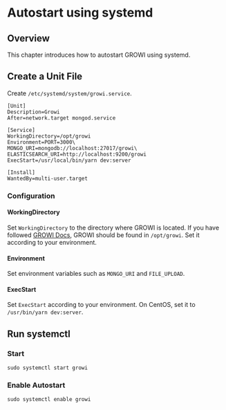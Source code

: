 # Autostart using systemd

## Overview

This chapter introduces how to autostart GROWI using systemd.

## Create a Unit File

Create `/etc/systemd/system/growi.service`.

```text
[Unit]
Description=Growi
After=network.target mongod.service

[Service]
WorkingDirectory=/opt/growi
Environment=PORT=3000\
MONGO_URI=mongodb://localhost:27017/growi\
ELASTICSEARCH_URI=http://localhost:9200/growi
ExecStart=/usr/local/bin/yarn dev:server

[Install]
WantedBy=multi-user.target
```

### Configuration

#### WorkingDirectory

Set `WorkingDirectory` to the directory where GROWI is located. If you have followed [GROWI Docs](/en/admin-guide/getting-started/docker-compose.html), GROWI should be found in  `/opt/growi`. Set it according to your environment.


#### Environment

Set environment variables such as `MONGO_URI` and `FILE_UPLOAD`.

#### ExecStart

Set `ExecStart` according to your environment. On CentOS, set it to `/usr/bin/yarn dev:server`.

## Run systemctl

### Start

```text
sudo systemctl start growi
```

### Enable Autostart

```text
sudo systemctl enable growi
```

